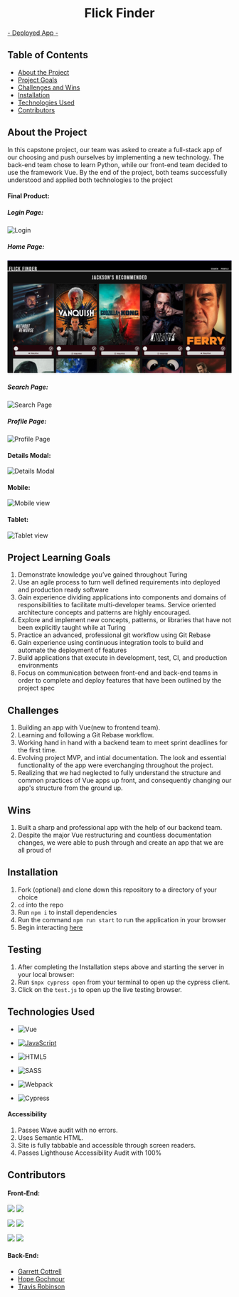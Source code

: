 <h1 align="center">Flick Finder</h1>
<a align="center" href="https://watchtowhat.herokuapp.com/#/home">- Deployed App -</a>

## Table of Contents

- [About the Project](#about-the-project)
- [Project Goals](#project-learning-goals)
- [Challenges and Wins](#Challenges)
- [Installation](#installation)
- [Technologies Used](#technologies-used)
- [Contributors](#contributors)

## About the Project

In this capstone project, our team was asked to create a full-stack app of our choosing and push ourselves by implementing a new technology. The back-end team chose to learn Python, while our front-end team decided to use the framework Vue. By the end of the project, both teams successfully understood and applied both technologies to the project 


#### Final Product:

##### Login Page: 
![Login](https://media.giphy.com/media/YLB9pdDKnEZMLHubjV/giphy.gif)

##### Home Page:
![Home](src/assets/Home.png)

##### Search Page: 
![Search Page](https://media.giphy.com/media/HrgXOiHqSUxLPbXuOH/giphy.gif)

##### Profile Page: 
![Profile Page](https://media.giphy.com/media/gKzZsmgvmo8uTMimSZ/giphy.gif)

#### Details Modal: 
![Details Modal](https://media.giphy.com/media/avUVS3lv8epzYudq5F/giphy.gif)

#### Mobile:
![Mobile view](src/assets/mobile.gif)

#### Tablet: 
![Tablet view](src/assets/tablet.gif)

## Project Learning Goals
1. Demonstrate knowledge you’ve gained throughout Turing
2. Use an agile process to turn well defined requirements into deployed and production ready software
3. Gain experience dividing applications into components and domains of responsibilities to facilitate multi-developer teams. Service oriented architecture concepts and patterns are highly encouraged.
4. Explore and implement new concepts, patterns, or libraries that have not been explicitly taught while at Turing
5. Practice an advanced, professional git workflow using Git Rebase
6. Gain experience using continuous integration tools to build and automate the deployment of features
7. Build applications that execute in development, test, CI, and production environments
8. Focus on communication between front-end and back-end teams in order to complete and deploy features that have been outlined by the project spec

## Challenges
1. Building an app with Vue(new to frontend team).
2. Learning and following a Git Rebase workflow.
3. Working hand in hand with a backend team to meet sprint deadlines for the first time.
4. Evolving project MVP, and intial documentation. The look and essential functionality of the app were everchanging throughout the project.
5. Realizing that we had neglected to fully understand the structure and common practices of Vue apps up front, and consequently changing our app's structure from the ground up.
## Wins
1. Built a sharp and professional app with the help of our backend team.
2. Despite the major Vue restructuring and countless documentation changes, we were able to push through and create an app that we are all proud of

## Installation
1. Fork (optional) and clone down this repository to a directory of your choice
2. <code>cd</code> into the repo
3. Run <code>npm i</code> to install dependencies
4. Run the command <code>npm run start</code> to run the application in your browser
5. Begin interacting [here](http://localhost:8080)

## Testing
1. After completing the Installation steps above and starting the server in your local browser:
2. Run ```$npx cypress open``` from your terminal to open up the cypress client.
3. Click on the ```test.js``` to open up the live testing browser.

## Technologies Used
- ![Vue](https://img.shields.io/badge/vue%20-%2320232a.svg?&style=for-the-badge&logo=vue&logoColor=%2361DAFB)

- [![JavaScript](https://img.shields.io/badge/javascript%20-%23323330.svg?&style=for-the-badge&logo=javascript&logoColor=%23F7DF1E)](https://www.javascript.com/)

- ![HTML5](https://img.shields.io/badge/html5%20-%23E34F26.svg?&style=for-the-badge&logo=html5&logoColor=white)

- ![SASS](https://img.shields.io/badge/SASS%20-hotpink.svg?&style=for-the-badge&logo=SASS&logoColor=white)

- ![Webpack](https://img.shields.io/badge/webpack%20-%238DD6F9.svg?&style=for-the-badge&logo=webpack&logoColor=black)

- ![Cypress](https://img.shields.io/badge/cypress%20-%2317202C.svg?&style=for-the-badge&logo=cypress&logoColor=white)
#### Accessibility
1. Passes Wave audit with no errors.
2. Uses Semantic HTML.
3. Site is fully tabbable and accessible through screen readers.
4. Passes Lighthouse Accessibility Audit with 100%
## Contributors 

#### Front-End: 
[<img src="https://img.shields.io/badge/LinkedIn-matt--umland-informational?style=for-the-badge&labelColor=black&logo=linkedin&logoColor=0077b5&&color=0FBBD6"/>][linkedin0]
[<img src="https://img.shields.io/badge/Github-mattumland-informational?style=for-the-badge&labelColor=black&logo=github&color=8B0BD5"/>][github0]

[<img src="https://img.shields.io/badge/LinkedIn-jackson--mcguire-informational?style=for-the-badge&labelColor=black&logo=linkedin&logoColor=0077b5&&color=0FBBD6"/>][linkedin1]
[<img src="https://img.shields.io/badge/Github-jackson--mcguire-informational?style=for-the-badge&labelColor=black&logo=github&color=8B0BD5"/>][github1]

[<img src="https://img.shields.io/badge/LinkedIn-julia--iwinski-informational?style=for-the-badge&labelColor=black&logo=linkedin&logoColor=0077b5&&color=0FBBD6"/>][linkedin2]
[<img src="https://img.shields.io/badge/Github-julia--iwinski-informational?style=for-the-badge&labelColor=black&logo=github&color=8B0BD5"/>][github2]

#### Back-End:
- [Garrett Cottrell](https://github.com/GarrettCottrell)
- [Hope Gochnour](https://github.com/hopesgit)
- [Travis Robinson](https://github.com/Trevor-Robinson)

<!-- Personal Definitions  -->
[linkedin0]: https://www.linkedin.com/in/matt-umland-he-him-4264455b/
[github0]: https://github.com/mattumland
[linkedin1]: https://www.linkedin.com/in/jackson-mcguire/
[github1]: https://github.com/Jacksonmcguire
[linkedin2]: https://www.linkedin.com/in/julia-iwinski-898540138/
[github2]: https://github.com/jgiwinski

